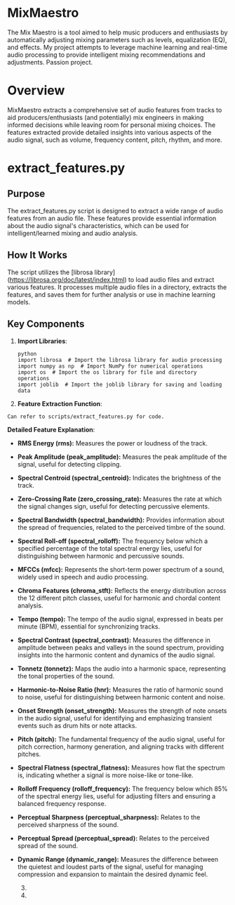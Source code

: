 # MixMaestro
The Mix Maestro is a tool aimed to help music producers and enthusiasts by automatically adjusting mixing parameters such as levels, equalization (EQ), and effects. My project attempts to leverage machine learning and real-time audio processing to provide intelligent mixing recommendations and adjustments. Passion project.

# Overview
MixMaestro extracts a comprehensive set of audio features from tracks to aid producers/enthusiasts (and potentially) mix engineers in making informed decisions while leaving room for personal mixing choices. The features extracted provide detailed insights into various aspects of the audio signal, such as volume, frequency content, pitch, rhythm, and more.



# extract_features.py

  ## Purpose

  The extract_features.py script is designed to extract a wide range of audio features from an audio file. These features provide essential information about the audio signal's characteristics, which can be used for intelligent/learned mixing and audio analysis.  

  ## How It Works

  The script utilizes the [librosa library] (https://librosa.org/doc/latest/index.html) to load audio files and extract various features. It processes multiple audio files in a directory, extracts the features, and saves them for further analysis or use in machine learning models.

  ## Key Components

  1. **Import Libraries**:
      ```
      python
      import librosa  # Import the librosa library for audio processing
      import numpy as np  # Import NumPy for numerical operations
      import os  # Import the os library for file and directory operations
      import joblib  # Import the joblib library for saving and loading data
      ```

  2. **Feature Extraction Function**:

    Can refer to scripts/extract_features.py for code.

  **Detailed Feature Explanation**:

- **RMS Energy (rms):** Measures the power or loudness of the track.
- **Peak Amplitude (peak_amplitude):** Measures the peak amplitude of the signal, useful for detecting clipping.
- **Spectral Centroid (spectral_centroid):** Indicates the brightness of the track.
- **Zero-Crossing Rate (zero_crossing_rate):** Measures the rate at which the signal changes sign, useful for detecting percussive elements.
- **Spectral Bandwidth (spectral_bandwidth):** Provides information about the spread of frequencies, related to the perceived timbre of the sound.
- **Spectral Roll-off (spectral_rolloff):** The frequency below which a specified percentage of the total spectral energy lies, useful for distinguishing between harmonic and percussive sounds.
- **MFCCs (mfcc):** Represents the short-term power spectrum of a sound, widely used in speech and audio processing.
- **Chroma Features (chroma_stft):** Reflects the energy distribution across the 12 different pitch classes, useful for harmonic and chordal content analysis.
- **Tempo (tempo):** The tempo of the audio signal, expressed in beats per minute (BPM), essential for synchronizing tracks.
- **Spectral Contrast (spectral_contrast):** Measures the difference in amplitude between peaks and valleys in the sound spectrum, providing insights into the harmonic content and dynamics of the audio signal.
- **Tonnetz (tonnetz):** Maps the audio into a harmonic space, representing the tonal properties of the sound.
- **Harmonic-to-Noise Ratio (hnr):** Measures the ratio of harmonic sound to noise, useful for distinguishing between harmonic content and noise.
- **Onset Strength (onset_strength):** Measures the strength of note onsets in the audio signal, useful for identifying and emphasizing transient events such as drum hits or note attacks.
- **Pitch (pitch):** The fundamental frequency of the audio signal, useful for pitch correction, harmony generation, and aligning tracks with different pitches.
- **Spectral Flatness (spectral_flatness):** Measures how flat the spectrum is, indicating whether a signal is more noise-like or tone-like.
- **Rolloff Frequency (rolloff_frequency):** The frequency below which 85% of the spectral energy lies, useful for adjusting filters and ensuring a balanced frequency response.
- **Perceptual Sharpness (perceptual_sharpness):** Relates to the perceived sharpness of the sound.
- **Perceptual Spread (perceptual_spread):** Relates to the perceived spread of the sound.
- **Dynamic Range (dynamic_range):** Measures the difference between the quietest and loudest parts of the signal, useful for managing compression and expansion to maintain the desired dynamic feel.

    

  3. 
  4. 


        

    

